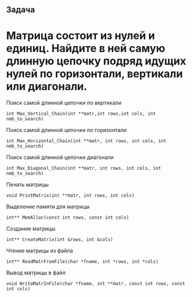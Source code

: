 ﻿Задача
------------------------
Матрица состоит из нулей и единиц. Найдите в ней самую длинную цепочку подряд идущих нулей по горизонтали, вертикали или диагонали.
======

Поиск самой длинной цепочки по вертикали
```
int Max_Vertical_Chain(int **matr,int rows,int cols, int nmb_to_search)
```

Поиск самой длинной цепочки по горизонтали
```
int Max_Horizontal_Chain(int **matr, int rows, int cols, int nmb_to_search)
```

Поиск самой длинной цепочки диагонали
```
int Max_Diagonal_Chain(int **matr, int rows, int cols, int nmb_to_search)
```

Печать матрицы
```
void PrintMatrix(int **matr, int rows, int cols)
```

Выделение памяти для матрицы
```
int** MemAlloc(const int rows, const int cols)
```

Создание матрицы 
```
int** CreateMatrix(int &rows, int &cols)
```

Чтение матрицы из файла
```
int** ReadMatrFromFile(char *fname, int *rows, int *cols)
```

Вывод матрицы в файл
```
void WriteMatrInFile(char *fname, int **matr, const int rows, const int cols)
```
